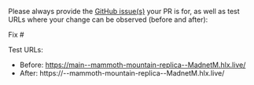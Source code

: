 Please always provide the [GitHub issue(s)](../issues) your PR is for, as well as test URLs where your change can be observed (before and after):

Fix #<gh-issue-id>

Test URLs:
- Before: https://main--mammoth-mountain-replica--MadnetM.hlx.live/
- After: https://<branch>--mammoth-mountain-replica--MadnetM.hlx.live/
